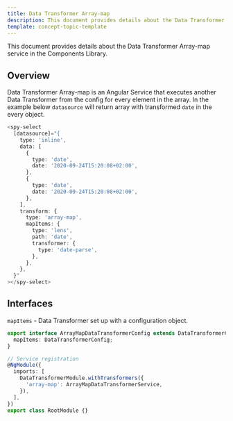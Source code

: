 ```yaml
---
title: Data Transformer Array-map
description: This document provides details about the Data Transformer Array-map service in the Components Library.
template: concept-topic-template
---
```


This document provides details about the Data Transformer Array-map service in the Components Library.

## Overview

Data Transformer Array-map is an Angular Service that executes another Data Transformer from the config for every element in the array.
In the example below `datasource` will return array with transformed `date` in the every object.

```ts
<spy-select
  [datasource]="{
    type: 'inline',
    data: [
      {
        type: 'date',
        date: '2020-09-24T15:20:08+02:00',
      },
      {
        type: 'date',
        date: '2020-09-24T15:20:08+02:00',
      },
    ],
    transform: {
      type: 'array-map',
      mapItems: {
        type: 'lens',
        path: 'date',
        transformer: {
          type: 'date-parse',
        },
      },
    },
  }"
></spy-select>
```

## Interfaces

`mapItems` - Data Transformer set up with a configuration object.

```ts
export interface ArrayMapDataTransformerConfig extends DataTransformerConfig {
  mapItems: DataTransformerConfig;
}

// Service registration
@NgModule({
  imports: [
    DataTransformerModule.withTransformers({
      'array-map': ArrayMapDataTransformerService,
    }),
  ],
})
export class RootModule {}
```
